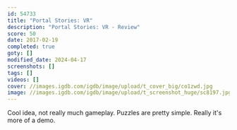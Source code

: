 ```yaml
---
id: 54733
title: "Portal Stories: VR"
description: "Portal Stories: VR - Review"
score: 50
date: 2017-02-19
completed: true
goty: []
modified_date: 2024-04-17
screenshots: []
tags: []
videos: []
cover: //images.igdb.com/igdb/image/upload/t_cover_big/co1zwd.jpg
image: //images.igdb.com/igdb/image/upload/t_screenshot_huge/sc8197.jpg
---
```

Cool idea, not really much gameplay. Puzzles are pretty simple. Really it's more of a demo.